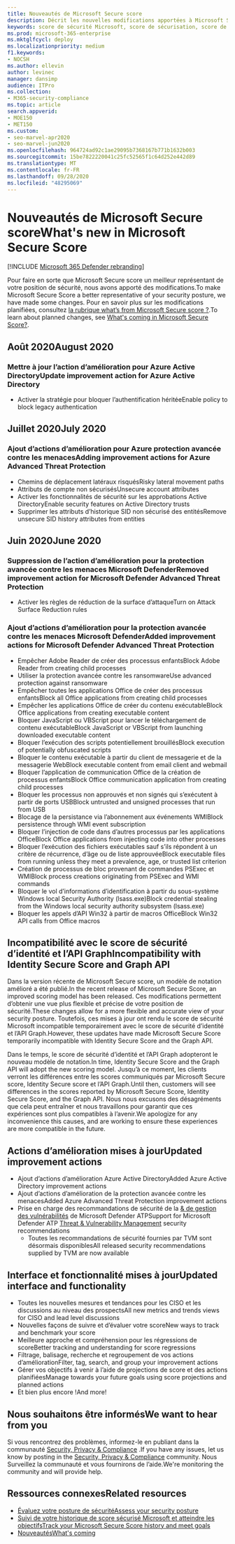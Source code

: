 ```yaml
---
title: Nouveautés de Microsoft Secure score
description: Décrit les nouvelles modifications apportées à Microsoft Secure score dans le centre de sécurité Microsoft 365.
keywords: score de sécurité Microsoft, score de sécurisation, score de sécurité Office 365, score de sécurité Microsoft, centre de sécurité Microsoft 365
ms.prod: microsoft-365-enterprise
ms.mktglfcycl: deploy
ms.localizationpriority: medium
f1.keywords:
- NOCSH
ms.author: ellevin
author: levinec
manager: dansimp
audience: ITPro
ms.collection:
- M365-security-compliance
ms.topic: article
search.appverid:
- MOE150
- MET150
ms.custom:
- seo-marvel-apr2020
- seo-marvel-jun2020
ms.openlocfilehash: 964724ad92c1ae29095b7368167b771b1632b003
ms.sourcegitcommit: 15be7822220041c25fc52565f1c64d252e442d89
ms.translationtype: MT
ms.contentlocale: fr-FR
ms.lasthandoff: 09/28/2020
ms.locfileid: "48295069"
---
```

# <a name="whats-new-in-microsoft-secure-score"></a><span data-ttu-id="a1d66-104">Nouveautés de Microsoft Secure score</span><span class="sxs-lookup"><span data-stu-id="a1d66-104">What's new in Microsoft Secure Score</span></span>

[!INCLUDE [Microsoft 365 Defender rebranding](../includes/microsoft-defender.md)]


<span data-ttu-id="a1d66-105">Pour faire en sorte que Microsoft Secure score un meilleur représentant de votre position de sécurité, nous avons apporté des modifications.</span><span class="sxs-lookup"><span data-stu-id="a1d66-105">To make Microsoft Secure Score a better representative of your security posture, we have made some changes.</span></span> <span data-ttu-id="a1d66-106">Pour en savoir plus sur les modifications planifiées, consultez [la rubrique what’s from Microsoft Secure score ?](microsoft-secure-score-whats-coming.md).</span><span class="sxs-lookup"><span data-stu-id="a1d66-106">To learn about planned changes, see [What's coming in Microsoft Secure Score?](microsoft-secure-score-whats-coming.md).</span></span>

## <a name="august-2020"></a><span data-ttu-id="a1d66-107">Août 2020</span><span class="sxs-lookup"><span data-stu-id="a1d66-107">August 2020</span></span>

### <a name="update-improvement-action-for-azure-active-directory"></a><span data-ttu-id="a1d66-108">Mettre à jour l’action d’amélioration pour Azure Active Directory</span><span class="sxs-lookup"><span data-stu-id="a1d66-108">Update improvement action for Azure Active Directory</span></span>

- <span data-ttu-id="a1d66-109">Activer la stratégie pour bloquer l’authentification héritée</span><span class="sxs-lookup"><span data-stu-id="a1d66-109">Enable policy to block legacy authentication</span></span>

## <a name="july-2020"></a><span data-ttu-id="a1d66-110">Juillet 2020</span><span class="sxs-lookup"><span data-stu-id="a1d66-110">July 2020</span></span>

### <a name="adding-improvement-actions-for-azure-advanced-threat-protection"></a><span data-ttu-id="a1d66-111">Ajout d’actions d’amélioration pour Azure protection avancée contre les menaces</span><span class="sxs-lookup"><span data-stu-id="a1d66-111">Adding improvement actions for Azure Advanced Threat Protection</span></span>

- <span data-ttu-id="a1d66-112">Chemins de déplacement latéraux risqués</span><span class="sxs-lookup"><span data-stu-id="a1d66-112">Risky lateral movement paths</span></span>
- <span data-ttu-id="a1d66-113">Attributs de compte non sécurisés</span><span class="sxs-lookup"><span data-stu-id="a1d66-113">Unsecure account attributes</span></span>
- <span data-ttu-id="a1d66-114">Activer les fonctionnalités de sécurité sur les approbations Active Directory</span><span class="sxs-lookup"><span data-stu-id="a1d66-114">Enable security features on Active Directory trusts</span></span>
- <span data-ttu-id="a1d66-115">Supprimer les attributs d’historique SID non sécurisé des entités</span><span class="sxs-lookup"><span data-stu-id="a1d66-115">Remove unsecure SID history attributes from entities</span></span>

## <a name="june-2020"></a><span data-ttu-id="a1d66-116">Juin 2020</span><span class="sxs-lookup"><span data-stu-id="a1d66-116">June 2020</span></span>

### <a name="removed-improvement-action-for-microsoft-defender-advanced-threat-protection"></a><span data-ttu-id="a1d66-117">Suppression de l’action d’amélioration pour la protection avancée contre les menaces Microsoft Defender</span><span class="sxs-lookup"><span data-stu-id="a1d66-117">Removed improvement action for Microsoft Defender Advanced Threat Protection</span></span>

* <span data-ttu-id="a1d66-118">Activer les règles de réduction de la surface d’attaque</span><span class="sxs-lookup"><span data-stu-id="a1d66-118">Turn on Attack Surface Reduction rules</span></span>

### <a name="added-improvement-actions-for-microsoft-defender-advanced-threat-protection"></a><span data-ttu-id="a1d66-119">Ajout d’actions d’amélioration pour la protection avancée contre les menaces Microsoft Defender</span><span class="sxs-lookup"><span data-stu-id="a1d66-119">Added improvement actions for Microsoft Defender Advanced Threat Protection</span></span>

* <span data-ttu-id="a1d66-120">Empêcher Adobe Reader de créer des processus enfants</span><span class="sxs-lookup"><span data-stu-id="a1d66-120">Block Adobe Reader from creating child processes</span></span>
* <span data-ttu-id="a1d66-121">Utiliser la protection avancée contre les ransomware</span><span class="sxs-lookup"><span data-stu-id="a1d66-121">Use advanced protection against ransomware</span></span>
* <span data-ttu-id="a1d66-122">Empêcher toutes les applications Office de créer des processus enfants</span><span class="sxs-lookup"><span data-stu-id="a1d66-122">Block all Office applications from creating child processes</span></span>
* <span data-ttu-id="a1d66-123">Empêcher les applications Office de créer du contenu exécutable</span><span class="sxs-lookup"><span data-stu-id="a1d66-123">Block Office applications from creating executable content</span></span>
* <span data-ttu-id="a1d66-124">Bloquer JavaScript ou VBScript pour lancer le téléchargement de contenu exécutable</span><span class="sxs-lookup"><span data-stu-id="a1d66-124">Block JavaScript or VBScript from launching downloaded executable content</span></span>
* <span data-ttu-id="a1d66-125">Bloquer l’exécution des scripts potentiellement brouillés</span><span class="sxs-lookup"><span data-stu-id="a1d66-125">Block execution of potentially obfuscated scripts</span></span>
* <span data-ttu-id="a1d66-126">Bloquer le contenu exécutable à partir du client de messagerie et de la messagerie Web</span><span class="sxs-lookup"><span data-stu-id="a1d66-126">Block executable content from email client and webmail</span></span>
* <span data-ttu-id="a1d66-127">Bloquer l’application de communication Office de la création de processus enfants</span><span class="sxs-lookup"><span data-stu-id="a1d66-127">Block Office communication application from creating child processes</span></span>
* <span data-ttu-id="a1d66-128">Bloquer les processus non approuvés et non signés qui s’exécutent à partir de ports USB</span><span class="sxs-lookup"><span data-stu-id="a1d66-128">Block untrusted and unsigned processes that run from USB</span></span>
* <span data-ttu-id="a1d66-129">Blocage de la persistance via l’abonnement aux événements WMI</span><span class="sxs-lookup"><span data-stu-id="a1d66-129">Block persistence through WMI event subscription</span></span>
* <span data-ttu-id="a1d66-130">Bloquer l’injection de code dans d’autres processus par les applications Office</span><span class="sxs-lookup"><span data-stu-id="a1d66-130">Block Office applications from injecting code into other processes</span></span>
* <span data-ttu-id="a1d66-131">Bloquer l’exécution des fichiers exécutables sauf s’ils répondent à un critère de récurrence, d’âge ou de liste approuvée</span><span class="sxs-lookup"><span data-stu-id="a1d66-131">Block executable files from running unless they meet a prevalence, age, or trusted list criterion</span></span>
* <span data-ttu-id="a1d66-132">Création de processus de bloc provenant de commandes PSExec et WMI</span><span class="sxs-lookup"><span data-stu-id="a1d66-132">Block process creations originating from PSExec and WMI commands</span></span>
* <span data-ttu-id="a1d66-133">Bloquer le vol d’informations d’identification à partir du sous-système Windows local Security Authority (lsass.exe)</span><span class="sxs-lookup"><span data-stu-id="a1d66-133">Block credential stealing from the Windows local security authority subsystem (lsass.exe)</span></span>
* <span data-ttu-id="a1d66-134">Bloquer les appels d’API Win32 à partir de macros Office</span><span class="sxs-lookup"><span data-stu-id="a1d66-134">Block Win32 API calls from Office macros</span></span>

## <a name="incompatibility-with-identity-secure-score-and-graph-api"></a><span data-ttu-id="a1d66-135">Incompatibilité avec le score de sécurité d’identité et l’API Graph</span><span class="sxs-lookup"><span data-stu-id="a1d66-135">Incompatibility with Identity Secure Score and Graph API</span></span>

<span data-ttu-id="a1d66-136">Dans la version récente de Microsoft Secure score, un modèle de notation amélioré a été publié.</span><span class="sxs-lookup"><span data-stu-id="a1d66-136">In the recent release of Microsoft Secure Score, an improved scoring model has been released.</span></span> <span data-ttu-id="a1d66-137">Ces modifications permettent d’obtenir une vue plus flexible et précise de votre position de sécurité.</span><span class="sxs-lookup"><span data-stu-id="a1d66-137">These changes allow for a more flexible and accurate view of your security posture.</span></span> <span data-ttu-id="a1d66-138">Toutefois, ces mises à jour ont rendu le score de sécurité Microsoft incompatible temporairement avec le score de sécurité d’identité et l’API Graph.</span><span class="sxs-lookup"><span data-stu-id="a1d66-138">However, these updates have made Microsoft Secure Score temporarily incompatible with Identity Secure Score and the Graph API.</span></span>

<span data-ttu-id="a1d66-139">Dans le temps, le score de sécurité d’identité et l’API Graph adopteront le nouveau modèle de notation.</span><span class="sxs-lookup"><span data-stu-id="a1d66-139">In time, Identity Secure Score and the Graph API will adopt the new scoring model.</span></span> <span data-ttu-id="a1d66-140">Jusqu’à ce moment, les clients verront les différences entre les scores communiqués par Microsoft Secure score, Identity Secure score et l’API Graph.</span><span class="sxs-lookup"><span data-stu-id="a1d66-140">Until then, customers will see differences in the scores reported by Microsoft Secure Score, Identity Secure Score, and the Graph API.</span></span> <span data-ttu-id="a1d66-141">Nous nous excusons des désagréments que cela peut entraîner et nous travaillons pour garantir que ces expériences sont plus compatibles à l’avenir.</span><span class="sxs-lookup"><span data-stu-id="a1d66-141">We apologize for any inconvenience this causes, and are working to ensure these experiences are more compatible in the future.</span></span>

## <a name="updated-improvement-actions"></a><span data-ttu-id="a1d66-142">Actions d’amélioration mises à jour</span><span class="sxs-lookup"><span data-stu-id="a1d66-142">Updated improvement actions</span></span>

- <span data-ttu-id="a1d66-143">Ajout d’actions d’amélioration Azure Active Directory</span><span class="sxs-lookup"><span data-stu-id="a1d66-143">Added Azure Active Directory improvement actions</span></span>
- <span data-ttu-id="a1d66-144">Ajout d’actions d’amélioration de la protection avancée contre les menaces</span><span class="sxs-lookup"><span data-stu-id="a1d66-144">Added Azure Advanced Threat Protection improvement actions</span></span>
- <span data-ttu-id="a1d66-145">Prise en charge des recommandations de sécurité de la [& de gestion des vulnérabilités](https://docs.microsoft.com/windows/security/threat-protection/microsoft-defender-atp/next-gen-threat-and-vuln-mgt) de Microsoft Defender ATP</span><span class="sxs-lookup"><span data-stu-id="a1d66-145">Support for Microsoft Defender ATP [Threat & Vulnerability Management](https://docs.microsoft.com/windows/security/threat-protection/microsoft-defender-atp/next-gen-threat-and-vuln-mgt) security recommendations</span></span>
    - <span data-ttu-id="a1d66-146">Toutes les recommandations de sécurité fournies par TVM sont désormais disponibles</span><span class="sxs-lookup"><span data-stu-id="a1d66-146">All released security recommendations supplied by TVM are now available</span></span>

## <a name="updated-interface-and-functionality"></a><span data-ttu-id="a1d66-147">Interface et fonctionnalité mises à jour</span><span class="sxs-lookup"><span data-stu-id="a1d66-147">Updated interface and functionality</span></span>

* <span data-ttu-id="a1d66-148">Toutes les nouvelles mesures et tendances pour les CISO et les discussions au niveau des prospects</span><span class="sxs-lookup"><span data-stu-id="a1d66-148">All new metrics and trends views for CISO and lead level discussions</span></span>
* <span data-ttu-id="a1d66-149">Nouvelles façons de suivre et d’évaluer votre score</span><span class="sxs-lookup"><span data-stu-id="a1d66-149">New ways to track and benchmark your score</span></span>
* <span data-ttu-id="a1d66-150">Meilleure approche et compréhension pour les régressions de score</span><span class="sxs-lookup"><span data-stu-id="a1d66-150">Better tracking and understanding for score regressions</span></span>
* <span data-ttu-id="a1d66-151">Filtrage, balisage, recherche et regroupement de vos actions d’amélioration</span><span class="sxs-lookup"><span data-stu-id="a1d66-151">Filter, tag, search, and group your improvement actions</span></span>
* <span data-ttu-id="a1d66-152">Gérer vos objectifs à venir à l’aide de projections de score et des actions planifiées</span><span class="sxs-lookup"><span data-stu-id="a1d66-152">Manage towards your future goals using score projections and planned actions</span></span>
* <span data-ttu-id="a1d66-153">Et bien plus encore !</span><span class="sxs-lookup"><span data-stu-id="a1d66-153">And more!</span></span>

## <a name="we-want-to-hear-from-you"></a><span data-ttu-id="a1d66-154">Nous souhaitons être informés</span><span class="sxs-lookup"><span data-stu-id="a1d66-154">We want to hear from you</span></span>

<span data-ttu-id="a1d66-155">Si vous rencontrez des problèmes, informez-le en publiant dans la communauté [Security, Privacy & Compliance](https://techcommunity.microsoft.com/t5/Security-Privacy-Compliance/bd-p/security_privacy) .</span><span class="sxs-lookup"><span data-stu-id="a1d66-155">If you have any issues, let us know by posting in the [Security, Privacy & Compliance](https://techcommunity.microsoft.com/t5/Security-Privacy-Compliance/bd-p/security_privacy) community.</span></span> <span data-ttu-id="a1d66-156">Nous Surveillez la communauté et vous fournirons de l’aide.</span><span class="sxs-lookup"><span data-stu-id="a1d66-156">We're monitoring the community and will provide help.</span></span>

## <a name="related-resources"></a><span data-ttu-id="a1d66-157">Ressources connexes</span><span class="sxs-lookup"><span data-stu-id="a1d66-157">Related resources</span></span>

- [<span data-ttu-id="a1d66-158">Évaluez votre posture de sécurité</span><span class="sxs-lookup"><span data-stu-id="a1d66-158">Assess your security posture</span></span>](microsoft-secure-score-improvement-actions.md)
- [<span data-ttu-id="a1d66-159">Suivi de votre historique de score sécurisé Microsoft et atteindre les objectifs</span><span class="sxs-lookup"><span data-stu-id="a1d66-159">Track your Microsoft Secure Score history and meet goals</span></span>](microsoft-secure-score-history-metrics-trends.md)
- [<span data-ttu-id="a1d66-160">Nouveautés</span><span class="sxs-lookup"><span data-stu-id="a1d66-160">What's coming</span></span>](microsoft-secure-score-whats-coming.md)
